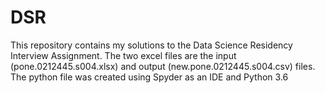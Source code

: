 # DSR

This repository contains my solutions to the Data Science Residency Interview Assignment.
The two excel files are the input (pone.0212445.s004.xlsx) and output (new.pone.0212445.s004.csv) files.
The python file was created using Spyder as an IDE and Python 3.6
